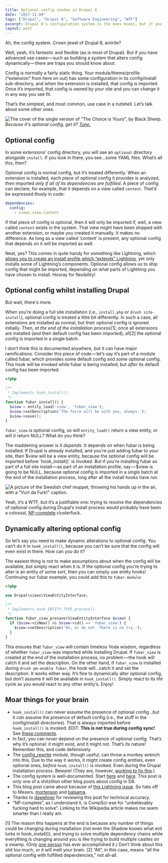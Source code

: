 ```yaml
---
title: Optional config voodoo in Drupal 8
date: "2017-11-09"
tags: ["Drupal", "Drupal 8", "Software Engineering", "WTF"]
excerpt: Drupal 8's configuration system is the bees knees, but if you have advanced use cases, you might encounter some WTFs.
layout: post
---
```

Ah, the config system. Crown jewel of Drupal 8, amirite?

Well, yeah, it’s fantastic and flexible (as is most of Drupal). But if you have advanced use cases — such as building a system that alters config dynamically — there are traps you should know about.

Config is normally a fairly static thing. Your module/theme/profile (“extension” from here on out) has some configuration in its config/install sub-directory, and when the extension is installed, that config is imported. Once it’s imported, that config is owned by your site and you can change it in any way you see fit.

That’s the simplest, and most common, use case in a nutshell. Let’s talk about some other ones.

![The cover of the single version of "The Choice is Yours", by Black Sheep.](/assets/images/black-sheep.jpg)
*Because it's _optional_ config, get it? [Tune.](https://www.youtube.com/watch?v=K9F5xcpjDMU)*

## Optional config
In some extensions’ config directory, you will see an `optional` directory alongside `install`. If you look in there, you see...some YAML files. What’s all this, then?

Optional config is normal config, but it’s treated differently. When an extension is installed, each piece of optional config it provides is analyzed, then imported *only if all of its dependencies are fulfilled*. A piece of config can declare, for example, that it depends on a view called `content`. That’d be expressed thusly in code:

```yaml
dependencies:
  config:
    - views.view.content
```

If that piece of config is optional, then it will only be imported if, well, a view called `content` exists in the system. That view might have been shipped with another extension, or maybe you created it manually. It makes no difference. As long as a view called ‘content’ is present, any optional config that depends on it will be imported as well.

Neat, yes? This comes in quite handy for something like Lightning, which [allows you to create an install profile which “extends” Lightning](https://lightning.acquia.com/blog/extending-lightning-part-ii), yet only installs some of Lightning’s components. Optional config allows us to ship config that might be imported, depending on what parts of Lightning you have chosen to install. Hooray for flexibility!

## Optional config whilst installing Drupal
But wait, there's more.

When you’re doing a full site installation (i.e., `install.php` or `drush site-install`), optional config is treated a little bit differently. In such a case, all extensions are installed as normal, but their optional config is ignored initially. Then, *at the end of the installation process*[1], once all extensions are installed (and their default config has been imported), all[2] the optional config is imported in a single batch.

I don’t think this is documented anywhere, but it can have major ramifications. Consider this piece of code — let’s say it’s part of a module called fubar, which provides some default config and some optional config. This hook will be invoked while fubar is being installed, but *after* its default config has been imported:

```php
<?php

/**
 * Implements hook_install().
 */
function fubar_install() {
  $view = entity_load('view', 'fubar_view');
  $view->setDescription('The force will be with you, always.');
  $view->save();
}
```

`fubar_view` is optional config, so will `entity_load()` return a view entity, or will it return NULL? What do you think?

The maddening answer is *it depends*. It depends on when fubar is being installed. If Drupal is already installed, and you’re just adding fubar to your site, then $view will be a view entity, because the optional config will be imported before `hook_install()` is invoked. But if you’re installing fubar as part of a full site install — as part of an installation profile, say — $view is going to be NULL, because optional config is imported in a single batch at the end of the installation process, long after all the install hooks have run.

![A picture of the Swedish chef muppet, throwing his hands up in the air, with a "Vurt da Furk!" caption.](/assets/images/chef.jpg)

Yeah, it’s a WTF, but it’s a justifiable one: trying to resolve the dependencies of optional config during Drupal’s install process would probably have been a colossal, [NP-complete](https://en.wikipedia.org/wiki/NP-completeness) clusterfuck.

## Dynamically altering optional config
So let’s say you need to make dynamic alterations to optional config. You can’t do it in `hook_install()`, because you can’t be sure that the config will even exist in there. How can you do it?

The easiest thing is not to make assumptions about when the config will be available, but simply react when it is. If the optional config you’re trying to alter is an entity of some sort, then you can simply use entity hooks! Continuing our fubar example, you could add this to `fubar.module`:

```php
<?php

use Drupal\views\ViewEntityInterface;

/**
 * Implements hook_ENTITY_TYPE_presave().
 */
function fubar_view_presave(ViewEntityInterface $view) {
  if ($view->isNew() && $view->id() == 'fubar_view') {
    $view->setDescription('Do, or do not. There is no try.');
  }
}
```

This ensures that `fubar_view` will contain timeless Yoda wisdom, regardless of whether `fubar_view` was imported while installing Drupal. If `fubar_view` is created at the end of the installation process, no problem — the hook will catch it and set the description. On the other hand, if `fubar_view` is installed during `drush pm-enable fubar`, the hook will...catch it and set the description. It works either way. It’s fine to dynamically alter optional config, but don’t assume it will be available in `hook_install()`. Simply react to its life cycle as you would react to any other entity’s. Enjoy!

## Moar things for your brain
* `hook_install()` can never assume the presence of optional config...but it *can* assume the presence of default config (i.e., the stuff in the config/install directories). That is always imported before `hook_install()` is invoked. EDIT: **This is not true during config sync!** See [these comments](https://dev.acquia.com/comment/4341#comment-4341).
* In fact, you can *never* depend on the presence of optional config. That’s why it’s optional: it might exist, and it might not. That’s its nature! Remember this, and code defensively.
* The [config_rewrite](https://drupal.org/project/config_rewrite) module, though useful, can throw a monkey wrench into this. Due to the way it works, it might create config entities, even optional ones, *before* `hook_install()` is invoked. Even during the Drupal installation process. Beware! (They are, however, [working to fix this](https://www.drupal.org/node/2903629).)
* The config system is well-documented. Start [here](https://www.drupal.org/docs/8/configuration-management/managing-your-sites-configuration) and [here](https://www.drupal.org/docs/8/api/configuration-api/configuration-api-overview). This post is only one of a shitzillion other blog posts about config in D8.
* This blog post came about because of [this Lightning issue](https://github.com/acquia/lightning/issues/506). So hats off to Messrs. [mortenson](https://github.com/mortenson) and [balsama](https://github.com/balsama).
* Thanks to [dawehner](https://drupal.org/u/dawehner) for reviewing this post for technical accuracy.
* “NP-complete”, as I understand it, is CompSci-ese for “unbelievably fucking hard to solve”. Linking to the Wikipedia article makes me seem smarter than I really am.

[1] The reason this happens at the end is because any number of things could be changing during installation (not even the Shadow knows what evil lurks in hook_install()), and trying to solve multiple dependency chains while everything is changing around you is like trying to build multiple castles on a swamp. (Only [one person](http://forums.pelicanparts.com/uploads10/HolyGrail1361180669130.jpg) has ever accomplished it.) Don’t think about this shit too much, or it will melt your brain.
[2] “All”, in this case, means “all the optional config with fulfilled dependencies,” not all-all.
